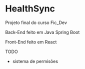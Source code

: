 # HealthSync
Projeto final do curso Fic_Dev

Back-End feito em Java Spring Boot

Front-End feito em React

TODO
- sistema de permisões